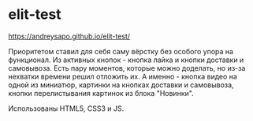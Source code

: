 # elit-test

https://andreysapo.github.io/elit-test/

Приоритетом ставил для себя саму вёрстку без особого упора на функционал. Из активных кнопок - кнопка лайка и кнопки доставки и самовывоза.
Есть пару моментов, которые можно доделать, но из-за нехватки времени решил отложить их. А именно - кнопка видео на одной из миниатюр, картинки на кнопках доставки и самовывоза, кнопки перелистывания картинок из блока "Новинки".

Использованы HTML5, CSS3 и JS.
